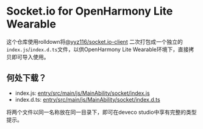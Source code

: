 # Socket.io for OpenHarmony Lite Wearable

这个仓库使用rolldown将[@yyz116/socket.io-client](https://ohpm.openharmony.cn/#/cn/detail/@yyz116%2Fsocket.io-client)
二次打包成一个独立的`index.js`/`index.d.ts`文件，以供OpenHarmony Lite Wearable环境下，直接拷贝即可导入使用。

## 何处下载？

- index.js: [entry/src/main/js/MainAbility/socket/index.js](entry/src/main/js/MainAbility/socket/index.js)
- index.d.ts: [entry/src/main/js/MainAbility/socket/index.d.ts](entry/src/main/js/MainAbility/socket/index.d.ts)

将两个文件以同一名称放在同一目录下，即可在deveco studio中享有完整的类型提示。
